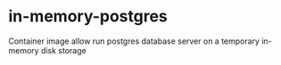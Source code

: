 # in-memory-postgres

Container image allow run postgres database server on a temporary in-memory disk storage
